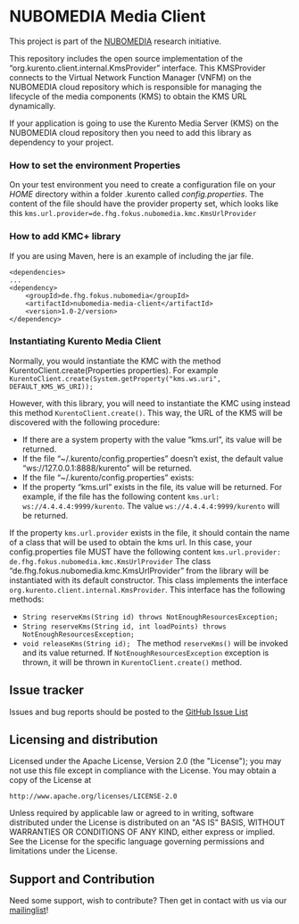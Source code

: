 # NUBOMEDIA Media Client


This project is part of the [NUBOMEDIA](http://www.nubomedia.eu/) research initiative.

This repository includes the open source implementation of the “org.kurento.client.internal.KmsProvider” interface. 
This KMSProvider connects to the  Virtual Network Function Manager (VNFM) on the NUBOMEDIA cloud repository which is responsible for managing the lifecycle of the media components (KMS) to obtain the KMS URL dynamically.


If your application is going to use the Kurento Media Server (KMS) on the NUBOMEDIA cloud repository then you need to add this library as dependency to your project. 


### How to set the environment Properties
On your test environment you need to create a configuration file on your *HOME* directory within a folder .kurento called *config.properties*. 
The content of the file should have the provider property set, which looks like this ```kms.url.provider=de.fhg.fokus.nubomedia.kmc.KmsUrlProvider```


### How to add KMC+ library 
If you are using Maven, here is an example of including the jar file.
	
```
<dependencies>
...
<dependency>
	<groupId>de.fhg.fokus.nubomedia</groupId>
	<artifactId>nubomedia-media-client</artifactId>
	<version>1.0-2/version>
</dependency>
```
### Instantiating Kurento Media Client
Normally, you would instantiate the KMC with the method KurentoClient.create(Properties properties). For example 
``` KurentoClient.create(System.getProperty("kms.ws.uri", DEFAULT_KMS_WS_URI)); ```

However, with this library, you will need to instantiate the KMC using instead this method ```KurentoClient.create()```. This way, the URL of the KMS will be discovered with the following procedure:
* If there are a system property with the value “kms.url”, its value will be returned.
* If the file “~/.kurento/config.properties” doesn’t exist, the default value “ws://127.0.0.1:8888/kurento” will be returned.
* If the file “~/.kurento/config.properties” exists:
* If the property “kms.url” exists in the file, its value will be returned. For example, if the file has the following content ``` kms.url: ws://4.4.4.4:9999/kurento ```. The value ```ws://4.4.4.4:9999/kurento``` will be returned.

If the property ```kms.url.provider``` exists in the file, it should contain the name of a class that will be used to obtain the kms url. In this case,  your config.properties file MUST have the following content ```kms.url.provider: de.fhg.fokus.nubomedia.kmc.KmsUrlProvider```
The class “de.fhg.fokus.nubomedia.kmc.KmsUrlProvider” from the library will be instantiated with its default constructor. This class implements the interface ```org.kurento.client.internal.KmsProvider```. This interface has the following methods:
* ```String reserveKms(String id) throws NotEnoughResourcesException; ```
* ```String reserveKms(String id, int loadPoints) throws NotEnoughResourcesException; ```
* ```void releaseKms(String id); ```
The method ```reserveKms()``` will be invoked and its value returned. If ```NotEnoughResourcesException``` exception is thrown, it will be thrown in ```KurentoClient.create()``` method.

Issue tracker
-------------

Issues and bug reports should be posted to the [GitHub Issue List](https://github.com/fhg-fokus-nubomedia/kurento-client-extended/issues)

Licensing and distribution
--------------------------

Licensed under the Apache License, Version 2.0 (the "License");
you may not use this file except in compliance with the License.
You may obtain a copy of the License at

    http://www.apache.org/licenses/LICENSE-2.0

Unless required by applicable law or agreed to in writing, software
distributed under the License is distributed on an "AS IS" BASIS,
WITHOUT WARRANTIES OR CONDITIONS OF ANY KIND, either express or implied.
See the License for the specific language governing permissions and
limitations under the License.

Support and Contribution
-------------------------

Need some support, wish to contribute? Then get in contact with us via our [mailinglist](mailto:nubomedia@fokus.fraunhofer.de)!
